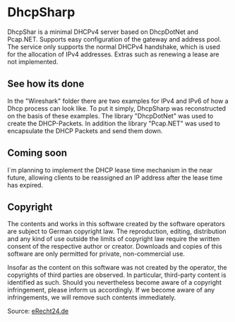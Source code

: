 # DhcpSharp
DhcpShar is a minimal DHCPv4 server based on DhcpDotNet and Pcap.NET. Supports easy configuration of the gateway and address pool. The service only supports the normal DHCPv4 handshake, which is used for the allocation of IPv4 addresses. Extras such as renewing a lease are not implemented.

## See how its done
In the "Wireshark" folder there are two examples for IPv4 and IPv6 of how a Dhcp process can look like. To put it simply, DhcpSharp was reconstructed on the basis of these examples. The library "DhcpDotNet" was used to create the DHCP-Packets. In addition the library "Pcap.NET" was used to encapsulate the DHCP Packets and send them down.

## Coming soon
I´m planning to implement the DHCP lease time mechanism in the near future, allowing clients to be reassigned an IP address after the lease time has expired. 

## Copyright
The contents and works in this software created by the software operators are subject to German copyright law. The reproduction, editing, distribution and any kind of use outside the limits of copyright law require the written consent of the respective author or creator. Downloads and copies of this software are only permitted for private, non-commercial use.

Insofar as the content on this software was not created by the operator, the copyrights of third parties are observed. In particular, third-party content is identified as such. Should you nevertheless become aware of a copyright infringement, please inform us accordingly. If we become aware of any infringements, we will remove such contents immediately.

Source: [eRecht24.de](https://www.e-recht24.de/)
